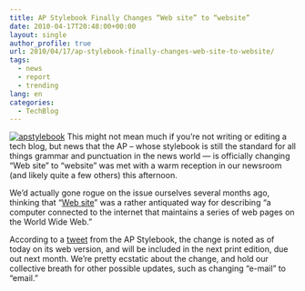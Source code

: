 ```yaml
---
title: AP Stylebook Finally Changes “Web site” to “website”
date: 2010-04-17T20:48:00+00:00
layout: single
author_profile: true
url: 2010/04/17/ap-stylebook-finally-changes-web-site-to-website/
tags:
  - news
  - report
  - trending
lang: en
categories: 
  - TechBlog
---
```

[![apstylebook](http://lh5.ggpht.com/_vaUVXcmC3OI/S8oXsnf8m_I/AAAAAAAACAo/NG2VHC8YRHk/apstylebook_thumb%5B4%5D.png?imgmax=800 "apstylebook")](http://lh3.ggpht.com/_vaUVXcmC3OI/S8oXoN_4NlI/AAAAAAAACAk/s6M5-cppPm4/s1600-h/apstylebook%5B6%5D.png) This might not mean much if you’re not writing or editing a tech blog, but news that the AP – whose stylebook is still the standard for all things grammar and punctuation in the news world — is officially changing “Web site” to “website” was met with a warm reception in our newsroom (and likely quite a few others) this afternoon. 

We’d actually gone rogue on the issue ourselves several months ago, thinking that “[Web site](http://www.thefreedictionary.com/web+site)” was a rather antiquated way for describing “a computer connected to the internet that maintains a series of web pages on the World Wide Web.” 

According to a [tweet](http://twitter.com/APStylebook/status/12296505018) from the AP Stylebook, the change is noted as of today on its web version, and will be included in the next print edition, due out next month. We’re pretty ecstatic about the change, and hold our collective breath for other possible updates, such as changing “e-mail” to “email.”